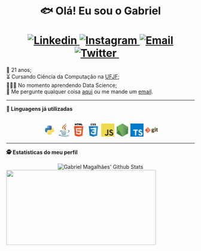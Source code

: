 <!--

Implementar





- :computer: Techs: <code><img height="20" src="https://raw.githubusercontent.com/github/explore/80688e429a7d4ef2fca1e82350fe8e3517d3494d/topics/typescript/typescript.png"></code>
<code><img height="20" src="https://raw.githubusercontent.com/github/explore/80688e429a7d4ef2fca1e82350fe8e3517d3494d/topics/react/react.png"></code>
<code><img height="20" src="https://raw.githubusercontent.com/github/explore/5c058a388828bb5fde0bcafd4bc867b5bb3f26f3/topics/graphql/graphql.png"></code>
<code><img height="20" src="https://raw.githubusercontent.com/github/explore/80688e429a7d4ef2fca1e82350fe8e3517d3494d/topics/nodejs/nodejs.png"></code>
<code><img height="20" src="https://raw.githubusercontent.com/github/explore/80688e429a7d4ef2fca1e82350fe8e3517d3494d/topics/react-native/react-native.png"></code>
<code><img height="20" src="https://raw.githubusercontent.com/github/explore/80688e429a7d4ef2fca1e82350fe8e3517d3494d/topics/docker/docker.png"></code>
<code><img height="20" src="https://raw.githubusercontent.com/github/explore/80688e429a7d4ef2fca1e82350fe8e3517d3494d/topics/git/git.png"></code>



React  <img height="35" src="https://raw.githubusercontent.com/github/explore/80688e429a7d4ef2fca1e82350fe8e3517d3494d/topics/react/react.png">
Dart  <img height="35" src="https://raw.githubusercontent.com/github/explore/80688e429a7d4ef2fca1e82350fe8e3517d3494d/topics/dart/dart.png">
Flutter  <img height="35" src="https://raw.githubusercontent.com/github/explore/80688e429a7d4ef2fca1e82350fe8e3517d3494d/topics/flutter/flutter.png">


-->


<div align="center">
 <h1>
  🐟 Olá! Eu sou o Gabriel 
  <br />
  <br />
    
  <a  target="_blank" href="https://www.linkedin.com">
    <img alt="Linkedin" width="22px" src="https://raw.githubusercontent.com/magaliais/magaliais/images/linkedin.svg" />
  </a>
  
  <a target="_blank" href="https://www.instagram.com/magaliais/">
    <img alt="Instagram" width="22px" src="https://raw.githubusercontent.com/magaliais/magaliais/images/instagram.svg" />
  </a>
  
  <a target="_blank" href="mailto:gabriel.albuquerque@ice.ufjf.br">
    <img alt="Email" width="22px" src="https://raw.githubusercontent.com/magaliais/magaliais/1b6fab456bd620dc4ca1de9632218c54d967626d/.github/gmail.svg" />
  </a>
  
  <a target="_blank" href="https://twitter.com/higorsbd">
    <img alt="Twitter" width="22px" src="https://raw.githubusercontent.com/magaliais/magaliais/images/twitter.svg" />
  </a>&nbsp;&nbsp;&nbsp;
  
 </h1>
</div>

🎂 21 anos;
</br>
⏳ Cursando Ciência da Computação na [UFJF](https://www2.ufjf.br/ufjf/);
</br>
👨🏼‍💻 No momento aprendendo Data Science;
</br>
💬 Me pergunte qualquer coisa [aqui](https://github.com/magaliais/magaliais/issues/new) ou me mande um [email](mailto:gabriel.ashm@hotmail.com).
 


---

**🦉 Linguagens já utilizadas**  

<br />
<div align="center">
  <img height="35" src="https://raw.githubusercontent.com/github/explore/80688e429a7d4ef2fca1e82350fe8e3517d3494d/topics/python/python.png">
  <img height="35" src="https://raw.githubusercontent.com/github/explore/80688e429a7d4ef2fca1e82350fe8e3517d3494d/topics/java/java.png">
  <img height="35" src="https://raw.githubusercontent.com/github/explore/80688e429a7d4ef2fca1e82350fe8e3517d3494d/topics/html/html.png">
  <img height="35" src="https://raw.githubusercontent.com/github/explore/80688e429a7d4ef2fca1e82350fe8e3517d3494d/topics/css/css.png">
  <img height="35" src="https://raw.githubusercontent.com/github/explore/80688e429a7d4ef2fca1e82350fe8e3517d3494d/topics/javascript/javascript.png">
  <img height="35" src="https://raw.githubusercontent.com/github/explore/80688e429a7d4ef2fca1e82350fe8e3517d3494d/topics/nodejs/nodejs.png">
  <img height="35" src="https://raw.githubusercontent.com/github/explore/80688e429a7d4ef2fca1e82350fe8e3517d3494d/topics/typescript/typescript.png">
  <img height="35" src="https://raw.githubusercontent.com/github/explore/80688e429a7d4ef2fca1e82350fe8e3517d3494d/topics/git/git.png"></code>
</div>

---

**🕵 Estatísticas do meu perfil**  

<p align="center">
    <img align="center" src="https://github-readme-stats.vercel.app/api?username=magaliais&show_icons=true&theme=dark" alt="Gabriel Magalhães' Github Stats" alt="Gabriel Magalhães' Github Status" />
   <img align="left" src="https://github-readme-stats.vercel.app/api/top-langs/?username=magaliais&layout=compact&theme=dark" width="400px" height="200px" />
  </p>